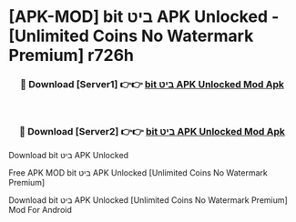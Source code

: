 # [APK-MOD] bit ביט APK Unlocked - [Unlimited Coins No Watermark Premium] r726h



<div align="center">
<h3>🔴 Download [Server1] 👉👉 <a href="https://momento.my/?title=bit_ביט_APK_Unlocked">bit ביט APK Unlocked Mod Apk</a></h3><br>

<h3>🔴 Download [Server2] 👉👉 <a href="https://momento.my/?title=bit_ביט_APK_Unlocked">bit ביט APK Unlocked Mod Apk</a></h3>
</div>



Download bit ביט APK Unlocked 

Free APK MOD bit ביט APK Unlocked [Unlimited Coins No Watermark Premium]

Download bit ביט APK Unlocked [Unlimited Coins No Watermark Premium] Mod For Android
